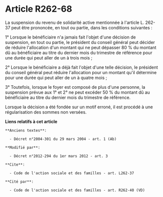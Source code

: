 # Article R262-68

La suspension du revenu de solidarité active mentionnée à l'article L. 262-37 peut être prononcée, en tout ou partie, dans
les conditions suivantes : 

1° Lorsque le bénéficiaire n'a jamais fait l'objet d'une décision de suspension, en tout ou partie, le président du conseil
général peut décider de réduire l'allocation d'un montant qui ne peut dépasser 80 % du montant dû au bénéficiaire au titre du
dernier mois du trimestre de référence pour une durée qui peut aller de un à trois mois ; 

2° Lorsque le bénéficiaire a déjà fait l'objet d'une telle décision, le président du conseil général peut réduire
l'allocation pour un montant qu'il détermine pour une durée qui peut aller de un à quatre mois ; 

3° Toutefois, lorsque le foyer est composé de plus d'une personne, la suspension prévue aux 1° et 2° ne peut excéder 50 % du
montant dû au bénéficiaire au titre du dernier mois du trimestre de référence. 

Lorsque la décision a été fondée sur un motif erroné, il est procédé à une régularisation des sommes non versées.

**Liens relatifs à cet article**

	**Anciens textes**:

	  - Décret n°2004-301 du 29 mars 2004 - art. 1 (Ab)

	**Modifié par**:

	  - Décret n°2012-294 du 1er mars 2012 - art. 3

	**Cite**:

	  - Code de l'action sociale et des familles - art. L262-37

	**Cité par**:

	  - Code de l'action sociale et des familles - art. R262-40 (VD)
